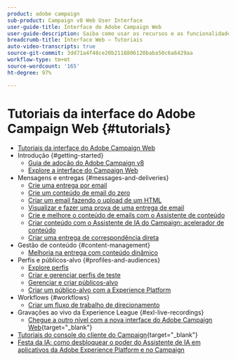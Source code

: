 ```yaml
---
product: adobe campaign
sub-product: Campaign v8 Web User Interface
user-guide-title: Interface do Adobe Campaign Web
user-guide-description: Saiba como usar os recursos e as funcionalidades da interface do Adobe Campaign Web.
breadcrumb-title: Interface Web – Tutoriais
auto-video-transcripts: true
source-git-commit: 3dd71a4f48ce20b2118806120baba50c6a6429aa
workflow-type: tm+mt
source-wordcount: '165'
ht-degree: 97%

---
```



# Tutoriais da interface do Adobe Campaign Web {#tutorials}

+ [Tutoriais da interface do Adobe Campaign Web](/help/ac-web-learn-main/overview.md)
+ Introdução {#getting-started}
   + [Guia de adoção do Adobe Campaign v8](https://experienceleague.adobe.com/pt-br/docs/campaign-web/acs-to-ac/home)
   + [Explore a interface do Campaign Web](/help/get-started/explore-the-web-ui.md)
+ Mensagens e entregas {#messages-and-deliveries}
   + [Crie uma entrega por email](/help/deliveries/create-an-email-delivery.md)
   + [Crie um conteúdo de email do zero](/help/design-the-delivery/create-email-content-from-scratch.md)
   + [Criar um email fazendo o upload de um HTML](/help/design-the-delivery/create-an-email-by-uploading-html.md)
   + [Visualizar e fazer uma prova de uma entrega de email](/help/deliveries/preview-and-proof-an-email-delivery.md)
   + [Crie e melhore o conteúdo de emails com o Assistente de conteúdo](/help/design-the-delivery/create-and-improve-email-content-with-the-content-assistant.md)
   + [Criar conteúdo com o Assistente de IA do Campaign: acelerador de conteúdo](/help/design-the-delivery/create-content-with-the-ai-assistant-content-accelerator.md)
   + [Criar uma entrega de correspondência direta](/help/design-the-delivery/create-a-direct-mail-delivery.md)
+ Gestão de conteúdo {#content-management}
   + [Melhoria na entrega com conteúdo dinâmico](/help/design-the-delivery/enhance-a-delivery-with-dynamic-content.md)
+ Perfis e públicos-alvo {#profiles-and-audiences}
   + [Explore perfis](/help/profiles-and-audiences/explore-profiles.md)
   + [Criar e gerenciar perfis de teste](/help/profiles-and-audiences/create-and-manage-test-profiles.md)
   + [Gerenciar e criar públicos-alvo](/help/profiles-and-audiences/manage-and-build-audiences.md)
   + [Criar um público-alvo com a Experience Platform](/help/profiles-and-audiences/create-an-audience-with-experience-platform.md)
+ Workflows {#workflows}
   + [Criar um fluxo de trabalho de direcionamento](/help/workflows/create-a-targeting-workflow.md)
+ Gravações ao vivo da Experience League {#exl-live-recordings}
   + [Chegue a outro nível com a nova interface do Adobe Campaign Web](https://experienceleague.adobe.com/docs/events/experience-league-live-recordings/episodes/exl-live-episode-02-29-24.html?lang=pt-BR){target="_blank"}
+ [Tutoriais do console do cliente do Campaign](https://experienceleague.adobe.com/docs/campaign-learn/tutorials/overview.html?lang=pt-BR){target="_blank"}
+ [Festa da IA: como desbloquear o poder do Assistente de IA em aplicativos da Adobe Experience Platform e no Campaign](https://experienceleague.adobe.com/pt-br/docs/events/experience-league-live-recordings/episodes/exl-live-episode-09-26-24)
